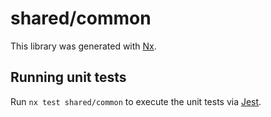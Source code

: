 # shared/common

This library was generated with [Nx](https://nx.dev).

## Running unit tests

Run `nx test shared/common` to execute the unit tests via [Jest](https://jestjs.io).
